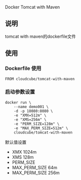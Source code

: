 Docker Tomcat with Maven

## 说明
tomcat with maven的dockerfile文件


## 使用

### Dockerfile 使用
```
FROM cloudcube/tomcat-with-maven

```
### 启动参数设置
```
docker run \
	--name demo001 \
	-d -p 18080:8080 \
	-e "XMX=512m" \
	-e "XMS=256m" \
	-e "PERM_SIZE=128m" \
	-e "MAX_PERM_SIZE=512m" \
	cloudcube/tomcat-with-maven
```
默认值设置  
- XMX 1024m
- XMS 128m  
- PERM_SIZE
- MAX_PERM_SIZE 64m
- MAX_PERM_SIZE 256m
